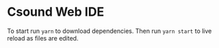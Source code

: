 # Csound Web IDE
To start run ```yarn``` to download dependencies.
Then run ```yarn start``` to live reload as files are edited.